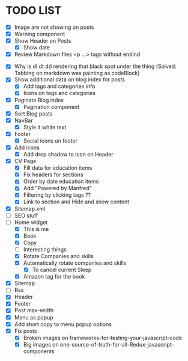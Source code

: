 # TODO LIST

-   [x] Image are not showing on posts
-   [x] Warning component
-   [x] Show Header on Posts
    -   [x] Show date
-   [x] Review Markdown files <p ...> tags without endind </p>
-   [x] Why is dl dt dd rendering that black spot under the thing (Solved: Tabbing on markdown was painting as codeBlock)
-   [x] Show additional data on blog index for posts
    -   [x] Add tags and categories info
    -   [x] Icons on tags and categories
-   [x] Paginate Blog index
    -   [x] Pagination component
-   [x] Sort Blog posts
-   [x] NavBar
    -   [x] Style it white text
-   [x] Footer
    -   [x] Social icons on footer
-   [x] Add icons
    -   [x] Add drop shadow to icon on Header
-   [x] CV Page
    -   [x] Fill data for education items
    -   [x] Fix headers for sections
    -   [x] Order by date education items
    -   [x] Add "Powered by Manfred"
    -   [x] Filtering by clicking tags ??
    -   [x] Link to section and Hide and show content
-   [x] Sitemap.xml
-   [ ] SEO stuff
-   [ ] Home widget
    -   [x] This is me
    -   [x] Book
    -   [x] Copy
    -   [ ] Interesting things
    -   [x] Rotate Companies and skills
    -   [x] Automatically rotate companies and skills
        -   [x] To cancel current Sleep
    -   [x] Amazon tag for the book
-   [x] Sitemap
-   [ ] Rss
-   [x] Header
-   [x] Footer
-   [x] Post max-width
-   [x] Menu as popup
-   [x] Add short copy to menu popup options
-   [x] Fix posts
    -   [x] Broken images on frameworks-for-testing-your-javascript-code
    -   [x] Big images on one-source-of-truth-for-all-Redux-javascript-components
